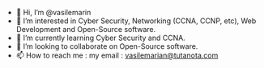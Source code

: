 - 👋 Hi, I’m @vasilemarin
- 👀 I’m interested in Cyber Security, Networking (CCNA, CCNP, etc), Web Development and Open-Source software.
- 🌱 I’m currently learning Cyber Security and CCNA.
- 💞️ I’m looking to collaborate on Open-Source software.
- 📫 How to reach me : my email : vasilemarian@tutanota.com

<!---
vasilemarin/vasilemarin is a ✨ special ✨ repository because its `README.md` (this file) appears on your GitHub profile.
You can click the Preview link to take a look at your changes.
--->
